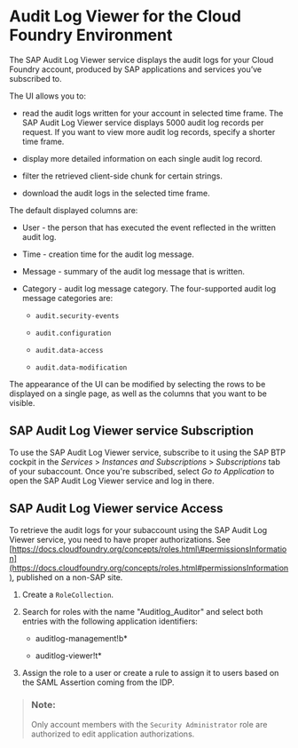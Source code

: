<!-- loioe3baa5f1a0c64c44aac8ab3ea3d1b500 -->

# Audit Log Viewer for the Cloud Foundry Environment

The SAP Audit Log Viewer service displays the audit logs for your Cloud Foundry account, produced by SAP applications and services you’ve subscribed to.

The UI allows you to:

-   read the audit logs written for your account in selected time frame. The SAP Audit Log Viewer service displays 5000 audit log records per request. If you want to view more audit log records, specify a shorter time frame.

-   display more detailed information on each single audit log record.

-   filter the retrieved client-side chunk for certain strings.

-   download the audit logs in the selected time frame.


The default displayed columns are:

-   User - the person that has executed the event reflected in the written audit log.

-   Time - creation time for the audit log message.

-   Message - summary of the audit log message that is written.

-   Category - audit log message category. The four-supported audit log message categories are:

    -   `audit.security-events`

    -   `audit.configuration`

    -   `audit.data-access`

    -   `audit.data-modification`



The appearance of the UI can be modified by selecting the rows to be displayed on a single page, as well as the columns that you want to be visible.



<a name="loioe3baa5f1a0c64c44aac8ab3ea3d1b500__section_er5_g3k_kfb"/>

## SAP Audit Log Viewer service Subscription

To use the SAP Audit Log Viewer service, subscribe to it using the SAP BTP cockpit in the *Services* \> *Instances and Subscriptions* \> *Subscriptions* tab of your subaccount. Once you're subscribed, select *Go to Application* to open the SAP Audit Log Viewer service and log in there.



<a name="loioe3baa5f1a0c64c44aac8ab3ea3d1b500__section_cbf_43k_kfb"/>

## SAP Audit Log Viewer service Access

To retrieve the audit logs for your subaccount using the SAP Audit Log Viewer service, you need to have proper authorizations. See [https://docs.cloudfoundry.org/concepts/roles.html\#permissionsInformation](https://docs.cloudfoundry.org/concepts/roles.html#permissionsInformation), published on a non-SAP site.

1.  Create a `RoleCollection`.

2.  Search for roles with the name "Auditlog\_Auditor" and select both entries with the following application identifiers:
    -   auditlog-management!b\*

    -   auditlog-viewer!t\*

3.  Assign the role to a user or create a rule to assign it to users based on the SAML Assertion coming from the IDP.

> ### Note:  
> Only account members with the `Security Administrator` role are authorized to edit application authorizations.

